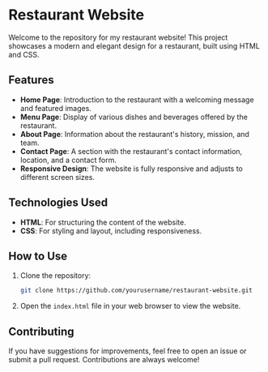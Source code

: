 
# Restaurant Website

Welcome to the repository for my restaurant website! This project showcases a modern and elegant design for a restaurant, built using HTML and CSS.

## Features

- **Home Page**: Introduction to the restaurant with a welcoming message and featured images.
- **Menu Page**: Display of various dishes and beverages offered by the restaurant.
- **About Page**: Information about the restaurant's history, mission, and team.
- **Contact Page**: A section with the restaurant's contact information, location, and a contact form.
- **Responsive Design**: The website is fully responsive and adjusts to different screen sizes.

## Technologies Used

- **HTML**: For structuring the content of the website.
- **CSS**: For styling and layout, including responsiveness.

## How to Use

1. Clone the repository:
   ```bash
   git clone https://github.com/yourusername/restaurant-website.git
   ```
2. Open the `index.html` file in your web browser to view the website.

## Contributing

If you have suggestions for improvements, feel free to open an issue or submit a pull request. Contributions are always welcome!

